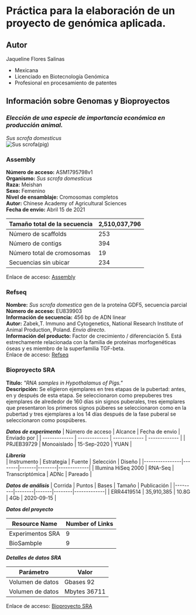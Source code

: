 # Práctica para la elaboración de un proyecto de genómica aplicada.

## **Autor**  
Jaqueline Flores Salinas  
 - Mexicana  
 - Licenciado en Biotecnología Genómica  
 - Profesional en procesamiento de patentes    
   
## **Información sobre Genomas y Bioproyectos**  
### **_Elección de una especie de importancia económica en producción animal._**  
_Sus scrofa domesticus_  
![Sus scrofa(pig)](https://biologydictionary.net/wp-content/uploads/2020/08/Young-domestic-pig.jpg)

### **Assembly**  
**Número de acceso:** ASM1795798v1  
**Organismo:** _Sus scrofa domesticus_  
**Raza:** Meishan  
**Sexo:** Femenino  
**Nivel de ensamblaje:** Cromosomas completos  
**Autor:** Chinese Academy of Agricultural Sciences  
**Fecha de envio:** Abril 15 de 2021


| Tamaño total de la secuencia | 2,510,037,796 |
| ------------- | ------------- |
| Número de scaffolds | 253 |
| Número de contigs  | 394 | 
| Número total de cromosomas | 19 |
| Secuencias sin ubicar | 234 |

Enlace de acceso: [Assembly](https://www.ncbi.nlm.nih.gov/assembly/GCA_017957985.1/)

### **Refseq**  
**Nombre:** _Sus scrofa domestica_ gen de la proteína GDF5, secuencia parcial  
**Número de acceso:** EU839903  
**Información de secuencia:** 456 bp de ADN linear  
**Autor:** Zabek,T. Immuno and Cytogenetics, National Research Institute of Animal Production, Poland. _Envío directo_.  
**Información del producto:** Factor de crecimiento / diferenciación 5. Está estrechamente relacionada con la familia de proteínas morfogenéticas óseas y es miembro de la superfamilia TGF-beta.  
Enlace de acceso: [Refseq](https://www.ncbi.nlm.nih.gov/nuccore/EU839903.1)

### **Bioproyecto SRA**  
**Título:** _"RNA samples in Hypothalamus of Pigs."_  
**Descripción:** Se eligieron ejemplares en tres etapas de la pubertad: antes, en y después de esta etapa. Se seleccionaron como prepuberes tres ejemplares de alrededor de 160 días sin signos puberales, tres ejemplares que presentaron los primeros signos púberes se seleccionaron como en la pubertad y tres ejemplares a los 14 días después de la fase puberal se seleccionaron como pospúberes.

**_Datos de experimento_**
| Número de acceso | Alcance | Fecha de envio | Enviado por |
| ------------- | ------------- | ------------- | ------------- |
| PRJEB39729 | Monoaislado | 15-Sep-2020 | YUAN |  

**_Librería_**  
| Instrumento | Estrategia | Fuente | Selección | Diseño |
|----------------|--------|-------|--------|-------------|
| Illumina HiSeq 2000 | RNA-Seq | Transcriptómica | ADNc | Pareado |  

**_Datos de análisis_**
| Corrida | Puntos | Bases | Tamaño | Publicación |
|---------|--------|-------|--------|-------------|
| ERR4419514 | 35,910,385 | 10.8G | 4Gb | 2020-09-15 |  

**_Datos del proyecto_**  

| Resource Name | Number of Links |  
| ------ | ------- |  
| Experimentos SRA | 9 |  
| BioSambple | 9 |  

**_Detalles de datos SRA_**  

| Parámetro	| Valor | 
| ------- | ------- |
| Volumen de datos | Gbases	92 |  
| Volumen de datos | Mbytes	36711 |

Enlace de acceso: [Bioproyecto SRA](https://www.ncbi.nlm.nih.gov/sra/ERX4361651[accn])  

